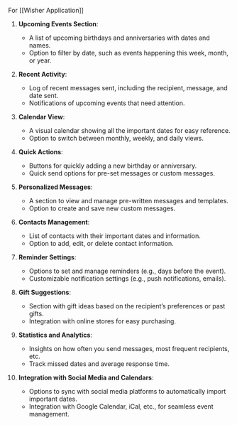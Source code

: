 For [[Wisher Application]]


1. **Upcoming Events Section**:
    
    - A list of upcoming birthdays and anniversaries with dates and names.
    - Option to filter by date, such as events happening this week, month, or year.
2. **Recent Activity**:
    
    - Log of recent messages sent, including the recipient, message, and date sent.
    - Notifications of upcoming events that need attention.
3. **Calendar View**:
    
    - A visual calendar showing all the important dates for easy reference.
    - Option to switch between monthly, weekly, and daily views.
4. **Quick Actions**:
    
    - Buttons for quickly adding a new birthday or anniversary.
    - Quick send options for pre-set messages or custom messages.
5. **Personalized Messages**:
    
    - A section to view and manage pre-written messages and templates.
    - Option to create and save new custom messages.
6. **Contacts Management**:
    
    - List of contacts with their important dates and information.
    - Option to add, edit, or delete contact information.
7. **Reminder Settings**:
    
    - Options to set and manage reminders (e.g., days before the event).
    - Customizable notification settings (e.g., push notifications, emails).
8. **Gift Suggestions**:
    
    - Section with gift ideas based on the recipient’s preferences or past gifts.
    - Integration with online stores for easy purchasing.
9. **Statistics and Analytics**:
    
    - Insights on how often you send messages, most frequent recipients, etc.
    - Track missed dates and average response time.
10. **Integration with Social Media and Calendars**:
    
    - Options to sync with social media platforms to automatically import important dates.
    - Integration with Google Calendar, iCal, etc., for seamless event management.






